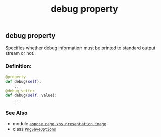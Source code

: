 ﻿---
title: debug property
second_title: Aspose.Page for Python via .NET API References
description: 
type: docs
weight: 40
url: /python-net/aspose.page.xps.presentation.image/pngsaveoptions/debug/
is_root: false
---

## debug property


Specifies whether debug information must be printed to standard output stream or not.
### Definition:
```python
@property
def debug(self):
    ...
@debug.setter
def debug(self, value):
    ...
```

### See Also
* module [`aspose.page.xps.presentation.image`](../../)
* class [`PngSaveOptions`](/page/python-net/aspose.page.xps.presentation.image/pngsaveoptions)

